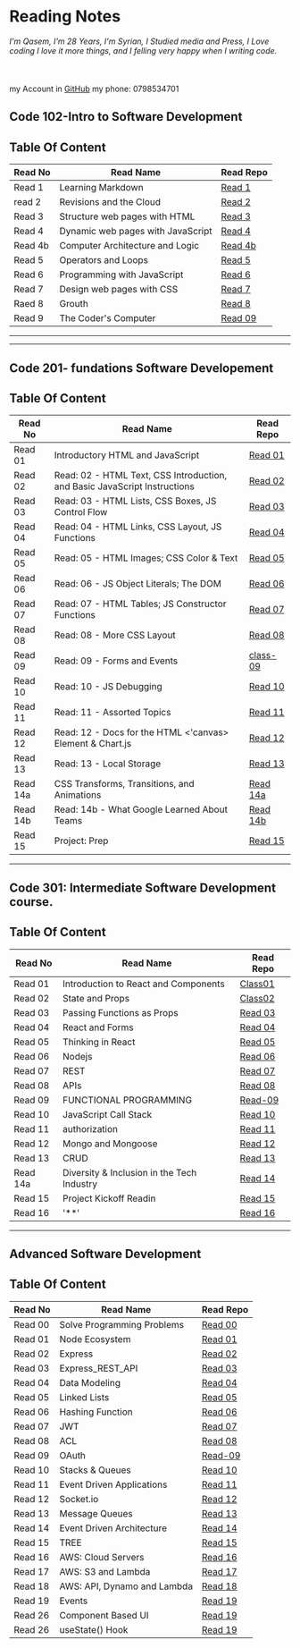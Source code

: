 # Reading Notes

_I'm Qasem, I'm 28 Years, I'm Syrian, I Studied media and Press,
I Love coding I love it more things, and I felling very happy when I writing code._<br>
<br>
<br>
<br>
my Account in [GitHub](https://github.com/Qasem-moh/)
my phone: 0798534701

## Code 102-Intro to Software Development

## Table Of Content

| Read No | Read Name                         | Read Repo                                                    |
| ------- | --------------------------------- | ------------------------------------------------------------ |
| Read 1  | Learning Markdown                 | [Read 1](https://qasem-moh.github.io/reading-notes/read01)   |
| read 2  | Revisions and the Cloud           | [Read 2](https://qasem-moh.github.io/reading-notes/read02)   |
| Read 3  | Structure web pages with HTML     | [Read 3](https://qasem-moh.github.io/reading-notes/read03)   |
| Read 4  | Dynamic web pages with JavaScript | [Read 4](https://qasem-moh.github.io/reading-notes/read04a)  |
| Read 4b | Computer Architecture and Logic   | [Read 4b](https://qasem-moh.github.io/reading-notes/read04b) |
| Read 5  | Operators and Loops               | [Read 5](https://qasem-moh.github.io/reading-notes/read05)   |
| Read 6  | Programming with JavaScript       | [Read 6](https://qasem-moh.github.io/reading-notes/read06)   |
| Read 7  | Design web pages with CSS         | [Read 7](https://qasem-moh.github.io/reading-notes/color)    |
| Raed 8  | Grouth                            | [Read 8](https://qasem-moh.github.io/reading-notes/grouth)   |
| Read 9  | The Coder's Computer              | [Read 09](https://qasem-moh.github.io/reading-notes/read09)  |

---

---

## Code 201- fundations Software Developement

## Table Of Content

| Read No | Read Name                                                                 | Read Repo                                                               |
| ------- | ------------------------------------------------------------------------- | ----------------------------------------------------------------------- |
| Read 01 | Introductory HTML and JavaScript                                          | [Read 01](https://qasem-moh.github.io/reading-notes/201tasks/class-01)  |
| Read 02 | Read: 02 - HTML Text, CSS Introduction, and Basic JavaScript Instructions | [Read 02](https://qasem-moh.github.io/reading-notes/201tasks/class-02)  |
| Read 03 | Read: 03 - HTML Lists, CSS Boxes, JS Control Flow                         | [Read 03](https://qasem-moh.github.io/reading-notes/201tasks/class-03)  |
| Read 04 | Read: 04 - HTML Links, CSS Layout, JS Functions                           | [Read 04](https://qasem-moh.github.io/reading-notes/201tasks/class-04)  |
| Read 05 | Read: 05 - HTML Images; CSS Color & Text                                  | [Read 05](https://qasem-moh.github.io/reading-notes/201tasks/class-05)  |
| Read 06 | Read: 06 - JS Object Literals; The DOM                                    | [Read 06](https://qasem-moh.github.io/reading-notes/201tasks/class-06)  |
| Read 07 | Read: 07 - HTML Tables; JS Constructor Functions                          | [Read 07](https://qasem-moh.github.io/reading-notes/201tasks/class-07)  |
| Read 08 | Read: 08 - More CSS Layout                                                | [Read 08](https://qasem-moh.github.io/reading-notes/201tasks/class-08)  |
| Read 09 | Read: 09 - Forms and Events                                               | [class-09](https://qasem-moh.github.io/reading-notes/201tasks/class-09) |
| Read 10 | Read: 10 - JS Debugging                                                   | [Read 10](https://qasem-moh.github.io/reading-notes/201tasks/class-10)  |
| Read 11 | Read: 11 - Assorted Topics                                                | [Read 11](https://qasem-moh.github.io/reading-notes/201tasks/class-11)  |
| Read 12 | Read: 12 - Docs for the HTML <'canvas> Element & Chart.js                 | [Read 12](https://qasem-moh.github.io/reading-notes/201tasks/class-12)  |
| Read 13 | Read: 13 - Local Storage                                                  | [Read 13](https://qasem-moh.github.io/reading-notes/201tasks/class-13)  |
| Read 14a | CSS Transforms, Transitions, and Animations                                                            | [Read 14a](https://qasem-moh.github.io/reading-notes/201tasks/class-14a) |
| Read 14b | Read: 14b - What Google Learned About Teams | [Read 14b](https://qasem-moh.github.io/reading-notes/201tasks/class-14) |
| Read 15 | Project: Prep | [Read 15](https://qasem-moh.github.io/reading-notes/201tasks/class-15) |


---

## Code  301: Intermediate Software Development course.

## Table Of Content

| Read No | Read Name                                                                 | Read Repo                                                               |
| ------- | ------------------------------------------------------------------------- | ----------------------------------------------------------------------- |
| Read 01 | Introduction to React and Components                                        | [Class01](https://qasem-moh.github.io/reading-notes/301/class-01)  |
| Read 02 | State and Props | [Class02](https://qasem-moh.github.io/reading-notes/301/class-02)  |
| Read 03 | Passing Functions as Props                 | [Read 03](https://qasem-moh.github.io/reading-notes/301/class-03)  |
| Read 04 | React and Forms                       | [Read 04](https://qasem-moh.github.io/reading-notes/301/class-04)  |
| Read 05 | Thinking in React| [Read 05](https://qasem-moh.github.io/reading-notes/301/class-05)  |
| Read 06 | Nodejs                         | [Read 06](https://qasem-moh.github.io/reading-notes/301/class-06)  |
| Read 07 | REST                       | [Read 07](https://qasem-moh.github.io/reading-notes/301/class-07)  |
| Read 08 | APIs                                          | [Read 08](https://qasem-moh.github.io/reading-notes/301/class-08)  |
| Read 09 | FUNCTIONAL PROGRAMMING                                         | [Read-09](https://qasem-moh.github.io/reading-notes/301/class-09) |
| Read 10 | JavaScript Call Stack                                                | [Read 10](https://qasem-moh.github.io/reading-notes/301/class-10)  |
| Read 11 | authorization                                          | [Read 11](https://qasem-moh.github.io/reading-notes/301/class-11)  |
| Read 12 | Mongo and Mongoose       | [Read 12](https://qasem-moh.github.io/reading-notes/301/class-12)  |
| Read 13 | CRUD                                             | [Read 13](https://qasem-moh.github.io/reading-notes/301/class-13)  |
| Read 14a | Diversity & Inclusion in the Tech Industry                                           | [Read 14](https://qasem-moh.github.io/reading-notes/301/class-14) |
| Read 15 | Project Kickoff Readin | [Read 15](https://qasem-moh.github.io/reading-notes/301/class-15) |
| Read 16 | '**'| [Read 16](https://qasem-moh.github.io/reading-notes/301/class-16) |






---

## Advanced Software Development

## Table Of Content

| Read No | Read Name | Read Repo                                                                                  |
| ------- | ------------------------------    | -----------------------------------------------                    |
| Read 00 | Solve Programming Problems        | [Read 00](https://qasem-moh.github.io/reading-notes/401/class-01)  |
| Read 01 |  Node Ecosystem                   | [Read 01](https://qasem-moh.github.io/reading-notes/401/class-00)  |
| Read 02 | Express                           | [Read 02](https://qasem-moh.github.io/reading-notes/401/class-02)  |
| Read 03 | Express_REST_API                  | [Read 03](https://qasem-moh.github.io/reading-notes/401/class-03)  |
| Read 04 | Data Modeling                     | [Read 04](https://qasem-moh.github.io/reading-notes/401/class-04)  |
| Read 05 | Linked Lists                      | [Read 05](https://qasem-moh.github.io/reading-notes/401/class-05)  |
| Read 06 | Hashing Function                  | [Read 06](https://qasem-moh.github.io/reading-notes/401/class-06)  |
| Read 07 | JWT                               | [Read 07](https://qasem-moh.github.io/reading-notes/401/class-07)  |
| Read 08 | ACL                               | [Read 08](https://qasem-moh.github.io/reading-notes/401/class-08)  |
| Read 09 | OAuth                             | [Read-09](https://qasem-moh.github.io/reading-notes/401/class-09)  |
| Read 10 | Stacks & Queues                   | [Read 10](https://qasem-moh.github.io/reading-notes/401/class-10)  |
| Read 11 | Event Driven Applications         | [Read 11](https://qasem-moh.github.io/reading-notes/401/class-11)  |
| Read 12 | Socket.io                         | [Read 12](https://qasem-moh.github.io/reading-notes/401/class-12)  |
| Read 13 | Message Queues                    | [Read 13](https://qasem-moh.github.io/reading-notes/401/class-13)  |
| Read 14 | Event Driven Architecture         | [Read 14](https://qasem-moh.github.io/reading-notes/401/class-14)  |
| Read 15 | TREE                              | [Read 15](https://qasem-moh.github.io/reading-notes/401/class-15)  |
| Read 16 | AWS: Cloud Servers                | [Read 16](https://qasem-moh.github.io/reading-notes/401/class-16)  |
| Read 17 | AWS: S3 and Lambda                | [Read 17](https://qasem-moh.github.io/reading-notes/401/class-17)  |
| Read 18 | AWS: API, Dynamo and Lambda       | [Read 18](https://qasem-moh.github.io/reading-notes/401/class-18)  |
| Read 19 | Events                            | [Read 19](https://qasem-moh.github.io/reading-notes/401/class-19)  |
| Read 26 |  Component Based UI               | [Read 19](https://qasem-moh.github.io/reading-notes/401/class-26)  |
| Read 26 |  useState() Hook                  | [Read 19](https://qasem-moh.github.io/reading-notes/401/class-27)  |
